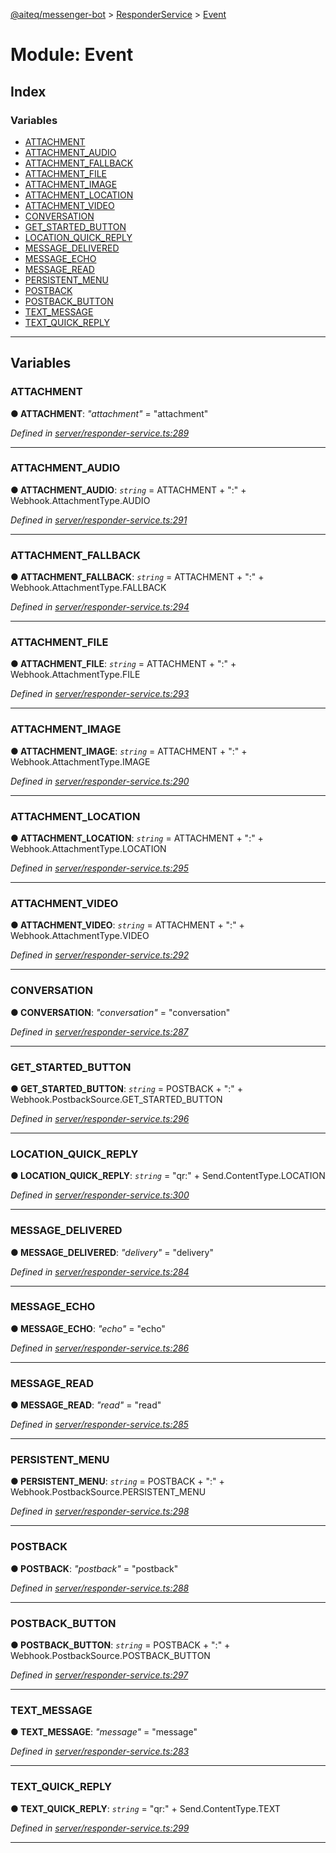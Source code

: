 [@aiteq/messenger-bot](../README.md) > [ResponderService](../classes/responderservice.md) > [Event](../modules/responderservice.event.md)



# Module: Event

## Index

### Variables

* [ATTACHMENT](responderservice.event.md#attachment)
* [ATTACHMENT_AUDIO](responderservice.event.md#attachment_audio)
* [ATTACHMENT_FALLBACK](responderservice.event.md#attachment_fallback)
* [ATTACHMENT_FILE](responderservice.event.md#attachment_file)
* [ATTACHMENT_IMAGE](responderservice.event.md#attachment_image)
* [ATTACHMENT_LOCATION](responderservice.event.md#attachment_location)
* [ATTACHMENT_VIDEO](responderservice.event.md#attachment_video)
* [CONVERSATION](responderservice.event.md#conversation)
* [GET_STARTED_BUTTON](responderservice.event.md#get_started_button)
* [LOCATION_QUICK_REPLY](responderservice.event.md#location_quick_reply)
* [MESSAGE_DELIVERED](responderservice.event.md#message_delivered)
* [MESSAGE_ECHO](responderservice.event.md#message_echo)
* [MESSAGE_READ](responderservice.event.md#message_read)
* [PERSISTENT_MENU](responderservice.event.md#persistent_menu)
* [POSTBACK](responderservice.event.md#postback)
* [POSTBACK_BUTTON](responderservice.event.md#postback_button)
* [TEXT_MESSAGE](responderservice.event.md#text_message)
* [TEXT_QUICK_REPLY](responderservice.event.md#text_quick_reply)



---
## Variables
<a id="attachment"></a>

###  ATTACHMENT

**●  ATTACHMENT**:  *"attachment"*  = "attachment"

*Defined in [server/responder-service.ts:289](https://github.com/aiteq/messenger-bot/blob/a540dbb/src/server/responder-service.ts#L289)*





___

<a id="attachment_audio"></a>

###  ATTACHMENT_AUDIO

**●  ATTACHMENT_AUDIO**:  *`string`*  =  ATTACHMENT + ":" + Webhook.AttachmentType.AUDIO

*Defined in [server/responder-service.ts:291](https://github.com/aiteq/messenger-bot/blob/a540dbb/src/server/responder-service.ts#L291)*





___

<a id="attachment_fallback"></a>

###  ATTACHMENT_FALLBACK

**●  ATTACHMENT_FALLBACK**:  *`string`*  =  ATTACHMENT + ":" + Webhook.AttachmentType.FALLBACK

*Defined in [server/responder-service.ts:294](https://github.com/aiteq/messenger-bot/blob/a540dbb/src/server/responder-service.ts#L294)*





___

<a id="attachment_file"></a>

###  ATTACHMENT_FILE

**●  ATTACHMENT_FILE**:  *`string`*  =  ATTACHMENT + ":" + Webhook.AttachmentType.FILE

*Defined in [server/responder-service.ts:293](https://github.com/aiteq/messenger-bot/blob/a540dbb/src/server/responder-service.ts#L293)*





___

<a id="attachment_image"></a>

###  ATTACHMENT_IMAGE

**●  ATTACHMENT_IMAGE**:  *`string`*  =  ATTACHMENT + ":" + Webhook.AttachmentType.IMAGE

*Defined in [server/responder-service.ts:290](https://github.com/aiteq/messenger-bot/blob/a540dbb/src/server/responder-service.ts#L290)*





___

<a id="attachment_location"></a>

###  ATTACHMENT_LOCATION

**●  ATTACHMENT_LOCATION**:  *`string`*  =  ATTACHMENT + ":" + Webhook.AttachmentType.LOCATION

*Defined in [server/responder-service.ts:295](https://github.com/aiteq/messenger-bot/blob/a540dbb/src/server/responder-service.ts#L295)*





___

<a id="attachment_video"></a>

###  ATTACHMENT_VIDEO

**●  ATTACHMENT_VIDEO**:  *`string`*  =  ATTACHMENT + ":" + Webhook.AttachmentType.VIDEO

*Defined in [server/responder-service.ts:292](https://github.com/aiteq/messenger-bot/blob/a540dbb/src/server/responder-service.ts#L292)*





___

<a id="conversation"></a>

###  CONVERSATION

**●  CONVERSATION**:  *"conversation"*  = "conversation"

*Defined in [server/responder-service.ts:287](https://github.com/aiteq/messenger-bot/blob/a540dbb/src/server/responder-service.ts#L287)*





___

<a id="get_started_button"></a>

###  GET_STARTED_BUTTON

**●  GET_STARTED_BUTTON**:  *`string`*  =  POSTBACK + ":" + Webhook.PostbackSource.GET_STARTED_BUTTON

*Defined in [server/responder-service.ts:296](https://github.com/aiteq/messenger-bot/blob/a540dbb/src/server/responder-service.ts#L296)*





___

<a id="location_quick_reply"></a>

###  LOCATION_QUICK_REPLY

**●  LOCATION_QUICK_REPLY**:  *`string`*  =  "qr:" + Send.ContentType.LOCATION

*Defined in [server/responder-service.ts:300](https://github.com/aiteq/messenger-bot/blob/a540dbb/src/server/responder-service.ts#L300)*





___

<a id="message_delivered"></a>

###  MESSAGE_DELIVERED

**●  MESSAGE_DELIVERED**:  *"delivery"*  = "delivery"

*Defined in [server/responder-service.ts:284](https://github.com/aiteq/messenger-bot/blob/a540dbb/src/server/responder-service.ts#L284)*





___

<a id="message_echo"></a>

###  MESSAGE_ECHO

**●  MESSAGE_ECHO**:  *"echo"*  = "echo"

*Defined in [server/responder-service.ts:286](https://github.com/aiteq/messenger-bot/blob/a540dbb/src/server/responder-service.ts#L286)*





___

<a id="message_read"></a>

###  MESSAGE_READ

**●  MESSAGE_READ**:  *"read"*  = "read"

*Defined in [server/responder-service.ts:285](https://github.com/aiteq/messenger-bot/blob/a540dbb/src/server/responder-service.ts#L285)*





___

<a id="persistent_menu"></a>

###  PERSISTENT_MENU

**●  PERSISTENT_MENU**:  *`string`*  =  POSTBACK + ":" + Webhook.PostbackSource.PERSISTENT_MENU

*Defined in [server/responder-service.ts:298](https://github.com/aiteq/messenger-bot/blob/a540dbb/src/server/responder-service.ts#L298)*





___

<a id="postback"></a>

###  POSTBACK

**●  POSTBACK**:  *"postback"*  = "postback"

*Defined in [server/responder-service.ts:288](https://github.com/aiteq/messenger-bot/blob/a540dbb/src/server/responder-service.ts#L288)*





___

<a id="postback_button"></a>

###  POSTBACK_BUTTON

**●  POSTBACK_BUTTON**:  *`string`*  =  POSTBACK + ":" + Webhook.PostbackSource.POSTBACK_BUTTON

*Defined in [server/responder-service.ts:297](https://github.com/aiteq/messenger-bot/blob/a540dbb/src/server/responder-service.ts#L297)*





___

<a id="text_message"></a>

###  TEXT_MESSAGE

**●  TEXT_MESSAGE**:  *"message"*  = "message"

*Defined in [server/responder-service.ts:283](https://github.com/aiteq/messenger-bot/blob/a540dbb/src/server/responder-service.ts#L283)*





___

<a id="text_quick_reply"></a>

###  TEXT_QUICK_REPLY

**●  TEXT_QUICK_REPLY**:  *`string`*  =  "qr:" + Send.ContentType.TEXT

*Defined in [server/responder-service.ts:299](https://github.com/aiteq/messenger-bot/blob/a540dbb/src/server/responder-service.ts#L299)*





___


